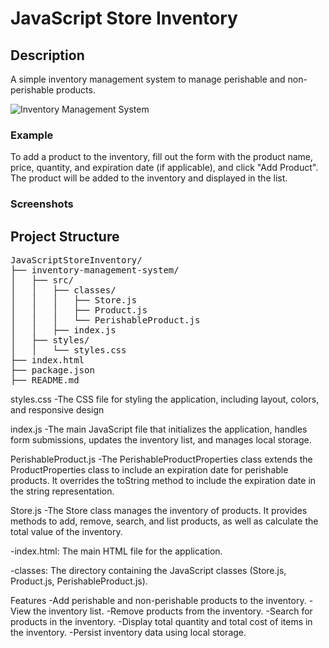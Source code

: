 # JavaScript Store Inventory

## Description
A simple inventory management system to manage perishable and non-perishable products.

![Inventory Management System](images/inventorymanagement.png)

### Example

To add a product to the inventory, fill out the form with the product name, price, quantity, and expiration date (if applicable), and click "Add Product". The product will be added to the inventory and displayed in the list.

### Screenshots

## Project Structure

<pre>
JavaScriptStoreInventory/
├── inventory-management-system/
│   ├── src/
│   │   ├── classes/
│   │   │   ├── Store.js
│   │   │   ├── Product.js
│   │   │   └── PerishableProduct.js
│   │   ├── index.js
│   ├── styles/
│   │   └── styles.css
├── index.html
├── package.json
├── README.md
</pre>

styles.css
-The CSS file for styling the application, including layout, colors, and responsive design

index.js
-The main JavaScript file that initializes the application, handles form submissions, updates the inventory list, and manages local storage.

PerishableProduct.js
-The PerishableProductProperties class extends the ProductProperties class to include an expiration date for perishable products. It overrides the toString method to include the expiration date in the string representation.

Store.js
-The Store class manages the inventory of products. It provides methods to add, remove, search, and list products, as well as calculate the total value of the inventory.

-index.html: The main HTML file for the application.

-classes: The directory containing the JavaScript classes (Store.js, Product.js, PerishableProduct.js).

Features
-Add perishable and non-perishable products to the inventory.
-View the inventory list.
-Remove products from the inventory.
-Search for products in the inventory.
-Display total quantity and total cost of items in the inventory.
-Persist inventory data using local storage.

